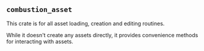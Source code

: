 `combustion_asset`
------------------

This crate is for all asset loading, creation and editing routines.

While it doesn't create any assets directly, it provides convenience methods for interacting with assets.